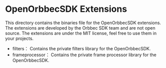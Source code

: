# OpenOrbbecSDK Extensions

This directory contains the binaries file for the OpenOrbbecSDK extensions. The extensions are developed by the Orbbec SDK team and are not open source. The extensions are under the MIT license, feel free to use them in your projects.

- filters： Contains the private filters library for the OpenOrbbecSDK.
- frameprocessor： Contains the private frame processor library for the OpenOrbbecSDK.